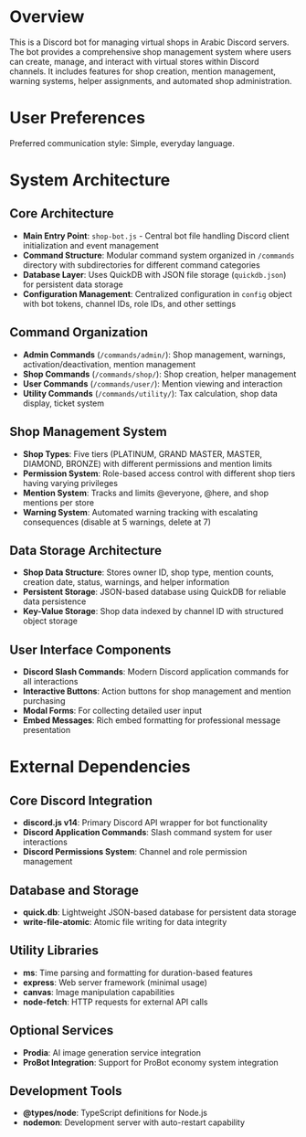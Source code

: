 # Overview

This is a Discord bot for managing virtual shops in Arabic Discord servers. The bot provides a comprehensive shop management system where users can create, manage, and interact with virtual stores within Discord channels. It includes features for shop creation, mention management, warning systems, helper assignments, and automated shop administration.

# User Preferences

Preferred communication style: Simple, everyday language.

# System Architecture

## Core Architecture
- **Main Entry Point**: `shop-bot.js` - Central bot file handling Discord client initialization and event management
- **Command Structure**: Modular command system organized in `/commands` directory with subdirectories for different command categories
- **Database Layer**: Uses QuickDB with JSON file storage (`quickdb.json`) for persistent data storage
- **Configuration Management**: Centralized configuration in `config` object with bot tokens, channel IDs, role IDs, and other settings

## Command Organization
- **Admin Commands** (`/commands/admin/`): Shop management, warnings, activation/deactivation, mention management
- **Shop Commands** (`/commands/shop/`): Shop creation, helper management
- **User Commands** (`/commands/user/`): Mention viewing and interaction
- **Utility Commands** (`/commands/utility/`): Tax calculation, shop data display, ticket system

## Shop Management System
- **Shop Types**: Five tiers (PLATINUM, GRAND MASTER, MASTER, DIAMOND, BRONZE) with different permissions and mention limits
- **Permission System**: Role-based access control with different shop tiers having varying privileges
- **Mention System**: Tracks and limits @everyone, @here, and shop mentions per store
- **Warning System**: Automated warning tracking with escalating consequences (disable at 5 warnings, delete at 7)

## Data Storage Architecture
- **Shop Data Structure**: Stores owner ID, shop type, mention counts, creation date, status, warnings, and helper information
- **Persistent Storage**: JSON-based database using QuickDB for reliable data persistence
- **Key-Value Storage**: Shop data indexed by channel ID with structured object storage

## User Interface Components
- **Discord Slash Commands**: Modern Discord application commands for all interactions
- **Interactive Buttons**: Action buttons for shop management and mention purchasing
- **Modal Forms**: For collecting detailed user input
- **Embed Messages**: Rich embed formatting for professional message presentation

# External Dependencies

## Core Discord Integration
- **discord.js v14**: Primary Discord API wrapper for bot functionality
- **Discord Application Commands**: Slash command system for user interactions
- **Discord Permissions System**: Channel and role permission management

## Database and Storage
- **quick.db**: Lightweight JSON-based database for persistent data storage
- **write-file-atomic**: Atomic file writing for data integrity

## Utility Libraries
- **ms**: Time parsing and formatting for duration-based features
- **express**: Web server framework (minimal usage)
- **canvas**: Image manipulation capabilities
- **node-fetch**: HTTP requests for external API calls

## Optional Services
- **Prodia**: AI image generation service integration
- **ProBot Integration**: Support for ProBot economy system integration

## Development Tools
- **@types/node**: TypeScript definitions for Node.js
- **nodemon**: Development server with auto-restart capability